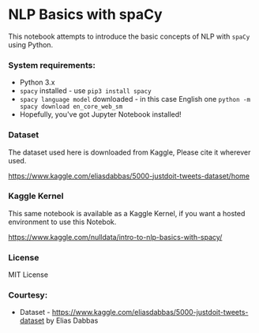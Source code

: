 # NLP Basics with spaCy

This notebook attempts to introduce the basic concepts of NLP with `spaCy` using Python.

### System requirements:

* Python 3.x
* `spacy` installed - use `pip3 install spacy`
* `spacy language model` downloaded - in this case English one `python -m spacy download en_core_web_sm`  
* Hopefully, you've got Jupyter Notebook installed!

### Dataset

The dataset used here is downloaded from Kaggle, Please cite it wherever used. 

https://www.kaggle.com/eliasdabbas/5000-justdoit-tweets-dataset/home

### Kaggle Kernel

This same notebook is available as a Kaggle Kernel, if you want a hosted environment to use this Notebok.

https://www.kaggle.com/nulldata/intro-to-nlp-basics-with-spacy/


### License

MIT License

### Courtesy:

* Dataset - https://www.kaggle.com/eliasdabbas/5000-justdoit-tweets-dataset by Elias Dabbas